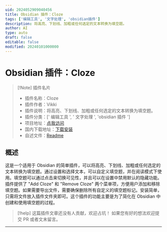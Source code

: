 ```yaml
---
uid: 2024052909040456
title: Obsidian 插件：Cloze
tags: ['编辑工具', '文字处理', 'obsidian插件']
description: 将高亮、下划线、加粗或任何选定的文本转换为填空题。
author: AI
type: auto
draft: false
editable: false
modified: 20240101000000
---
```


# Obsidian 插件：Cloze

> [!Note] 插件名片
> - 插件名称：Cloze
> - 插件作者：Vikki
> - 插件说明：将高亮、下划线、加粗或任何选定的文本转换为填空题。
> - 插件分类：[' 编辑工具 ', ' 文字处理 ', 'obsidian 插件 ']
> - 项目地址：[点我访问](https://github.com/DearVikki/obsidian-cloze-plugin)
> - 国内下载地址：[下载安装](https://pkmer.cn/products/plugin/pluginMarket/?cloze)
> - 自述文件：[Readme](https://ghproxy.net/https://raw.githubusercontent.com/DearVikki/obsidian-cloze-plugin/main/README.md)

## 概述

这是一个适用于 Obsidian 的简单插件，可以将高亮、下划线、加粗或任何选定的文本转换为填空题。通过设置和选择文本，可以自定义填空题，并在阅读模式下使用。填空题可以通过点击来切换可见性，并且可以在设置中禁用默认的隐藏功能。插件提供了 "Add Cloze" 和 "Remove Cloze" 两个菜单项，方便用户添加和移除填空题。如果需要导出文件，需要确保删除所有自定义的填空题标记。安装简单，只需将文件放入插件文件夹即可。这个插件的功能主要是为了简化在 Obsidian 中创建和使用填空题的过程。

> [!help]
> 这篇插件文章还没有人贡献，欢迎占坑！
> 如果您有好的想法欢迎提交 PR 或者文末留言。

---



